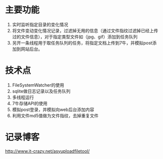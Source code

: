 # 主要功能
1. 实时监听指定目录的变化情况
2. 将文件变动变化情况记录，过滤掉无用的信息（通过文件指纹过滤掉已经上传过的文件信息），对于指定类型文件如（jpg、gif）添加到任务队列
3. 另开一条线程用于取任务队列的任务，将指定文档上传到7牛，并模拟post添加到网站后台。


# 技术点
1. FileSystemWatcher的使用
2. sqlite做日志记录以及任务队列
3. 多线程运行
4. 7牛存储API的使用
5. 模拟post登录，并模拟向web后台添加内容
6. 利用文件md5值做为文件指纹，去掉重复文件

# 记录博客
http://www.it-crazy.net/asyuploadfiletool/
